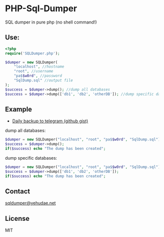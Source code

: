 # PHP-Sql-Dumper
SQL dumper in pure php (no shell command!)

## Use:
````php
<?php
require('SQLDumper.php');

$dumper = new SQLDumper(
    "localhost", //hostname
    "root", //username
    "pa$$w0rd", //password
    "SqlDump.sql" //output file
);
$success = $dumper->dump(); //dump all databases
$success = $dumper->dump(['db1', 'db2', 'otherDB']); //dump specific databases
````

## Example 
* [Daily backup to telegram (github gist)](https://gist.github.com/YehudaEi/ead01d7993f72575535309486efe822d)

dump all databases:
````php
$dumper = new SQLDumper("localhost", "root", "pa$$w0rd", "SqlDump.sql");
$success = $dumper->dump();
if($success) echo "The dump has been created";
````

dump specific databases:
````php
$dumper = new SQLDumper("localhost", "root", "pa$$w0rd", "SqlDump.sql");
$success = $dumper->dump(['db1', 'db2', 'otherDB']);
if($success) echo "The dump has been created";
````

## Contact
[sqldumper@yehudae.net](mailto:sqldumper@yehudae.net)

## License
MIT
